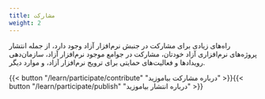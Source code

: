 ```yaml
---
title: مشارکت
weight: 2
---
```


راه‌های زیادی برای مشارکت در جنبش نرم‌افزار آزاد وجود دارد، از جمله انتشار پروژه‌های نرم‌افزاری آزاد خودتان، مشارکت در جوامع موجود نرم‌افزار آزاد، سازمان‌دهی رویدادها و فعالیت‌های حمایتی برای ترویج نرم‌افزار آزاد، و موارد دیگر.

{{< button "/learn/participate/contribute" "درباره مشارکت بیاموزید" >}}{{< button "/learn/participate/publish" "درباره انتشار بیاموزید" >}}